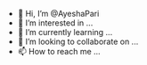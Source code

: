 - 👋 Hi, I’m @AyeshaPari
- 👀 I’m interested in ...
- 🌱 I’m currently learning ...
- 💞️ I’m looking to collaborate on ...
- 📫 How to reach me ...

<!---
AyeshaPari/AyeshaPari is a ✨ special ✨ repository because its `README.md` (this file) appears on your GitHub profile.
You can click the Preview link to take a look at your changes.
--->
